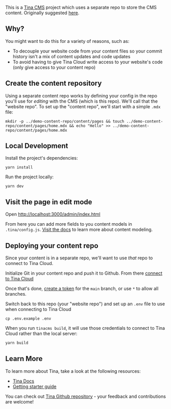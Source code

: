 This is a [Tina CMS](https://tina.io/) project which uses a separate repo to store the CMS content. Originally suggested [here](https://github.com/tinacms/tinacms/discussions/2821).  

## Why?
You might want to do this for a variety of reasons, such as:
* To decouple your website code from your content files so your commit history isn't a mix of content updates and code updates
* To avoid having to give Tina Cloud write access to your website's code (only give access to your content repo)

## Create the content repository

Using a separate content repo works by defining your config in the repo you'll use for _editing_ with the CMS (which is this repo). We'll call that the "website repo".
To set up the "content repo", we'll start with a simple `.mdx` file:

```
mkdir -p ../demo-content-repo/content/pages && touch ../demo-content-repo/content/pages/home.mdx && echo "Hello" >> ../demo-content-repo/content/pages/home.mdx
```

## Local Development

Install the project's dependencies:

```
yarn install
```

Run the project locally:

```
yarn dev
```

## Visit the page in edit mode

Open [http://localhost:3000/admin/index.html](http://localhost:3000/admin/index.html)

From here you can add more fields to you content models in `.tina/config.js`. [Visit the docs](https://tina.io/docs/schema/) to learn more about content modeling.

## Deploying your content repo

Since your content is in a separate repo, we'll want to use _that_ repo to connect to Tina Cloud.

Initialize Git in your content repo and push it to Github. From there [connect to Tina Cloud](https://tina.io/docs/tina-cloud/dashboard/projects/)

Once that's done, [create a token](https://tina.io/docs/tina-cloud/dashboard/projects/#read-only-tokens) for the `main` branch, or use `*` to allow all branches.

Switch back to this repo (your "website repo") and set up an `.env` file to use when connecting to Tina Cloud

```
cp .env.example .env
```

When you run `tinacms build`, it will use those credentials to connect to Tina Cloud rather than the local server:

```bash
yarn build
```

## Learn More

To learn more about Tina, take a look at the following resources:

- [Tina Docs](https://tina.io/docs)
- [Getting starter guide](https://tina.io/guides/tina-cloud/starter/overview/)

You can check out [Tina Github repository](https://github.com/tinacms/tinacms) - your feedback and contributions are welcome!
